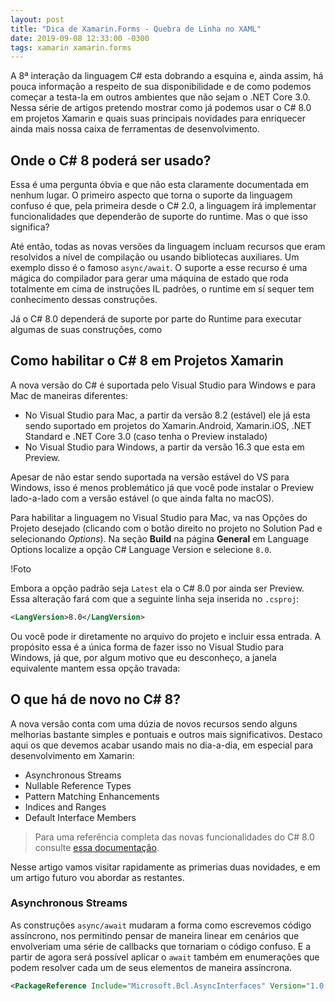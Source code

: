 ```yaml
---
layout: post
title: "Dica de Xamarin.Forms - Quebra de Linha no XAML"
date: 2019-09-08 12:33:00 -0300
tags: xamarin xamarin.forms
---
```


A 8ª interação da linguagem C# esta dobrando a esquina e, ainda assim, há pouca informação a respeito de sua disponibilidade e de como podemos começar a testa-la em outros ambientes que não sejam o .NET Core 3.0. Nessa série de artigos pretendo mostrar como já podemos usar o C# 8.0 em projetos Xamarin e quais suas principais novidades para enriquecer ainda mais nossa caixa de ferramentas de desenvolvimento.

## Onde o C# 8 poderá ser usado?
Essa é uma pergunta óbvia e que não esta claramente documentada em nenhum lugar. O primeiro aspecto que torna o suporte da linguagem confuso é que, pela primeira desde o C# 2.0, a linguagem irá implementar funcionalidades que dependerão de suporte do runtime. Mas o que isso significa?

Até então, todas as novas versões da linguagem incluam recursos que eram resolvidos a nível de compilação ou usando bibliotecas auxiliares. Um exemplo disso é o famoso `async/await`. O suporte a esse recurso é uma mágica do compilador para gerar uma máquina de estado que roda totalmente em cima de instruções IL padrões, o runtime em sí sequer tem conhecimento dessas construções.

Já o C# 8.0 dependerá de suporte por parte do Runtime para executar algumas de suas construções, como 

## Como habilitar o C# 8 em Projetos Xamarin
A nova versão do C# é suportada pelo Visual Studio para Windows e para Mac de maneiras diferentes:

* No Visual Studio para Mac, a partir da versão 8.2 (estável) ele já esta sendo suportado em projetos do Xamarin.Android, Xamarin.iOS, .NET Standard e .NET Core 3.0 (caso tenha o Preview instalado)
* No Visual Studio para Windows, a partir da versão 16.3 que esta em Preview.

Apesar de não estar sendo suportada na versão estável do VS para Windows, isso é menos problemático já que você pode instalar o Preview lado-a-lado com a versão estável (o que ainda falta no macOS). 

Para habilitar a linguagem no Visual Studio para Mac, va nas Opções do Projeto desejado (clicando com o botão direito no projeto no Solution Pad e selecionando _Options_). Na seção **Build** na página **General** em Language Options localize a opção C# Language Version e selecione `8.0`.

!Foto

Embora a opção padrão seja `Latest` ela o C# 8.0 por ainda ser Preview. Essa alteração fará com que a seguinte linha seja inserida no `.csproj`:

```xml
<LangVersion>8.0</LangVersion>
```

Ou você pode ir diretamente no arquivo do projeto e incluir essa entrada. A propósito essa é a única forma de fazer isso no Visual Studio para Windows, já que, por algum motivo que eu desconheço, a janela equivalente mantem essa opção travada:


## O que há de novo no C# 8?
A nova versão conta com uma dúzia de novos recursos sendo alguns melhorias bastante simples e pontuais e outros mais significativos. Destaco aqui os que devemos acabar usando mais no dia-a-dia, em especial para desenvolvimento em Xamarin:

* Asynchronous Streams
* Nullable Reference Types
* Pattern Matching Enhancements
* Indices and Ranges
* Default Interface Members

>Para uma referência completa das novas funcionalidades do C# 8.0 consulte [essa documentação](https://docs.microsoft.com/en-us/dotnet/csharp/whats-new/csharp-8#switch-expressions).

Nesse artigo vamos visitar rapidamente as primerias duas novidades, e em um artigo futuro vou abordar as restantes.

### Asynchronous Streams
As construções `async/await` mudaram a forma como escrevemos código assíncrono, nos permitindo pensar de maneira linear em cenários que envolveriam uma série de callbacks que tornariam o código confuso. E a partir de agora será possível aplicar o `await` também em enumerações que podem resolver cada um de seus elementos de maneira assíncrona. 


```xml
<PackageReference Include="Microsoft.Bcl.AsyncInterfaces" Version="1.0.0-preview7.19362.9" />
```
